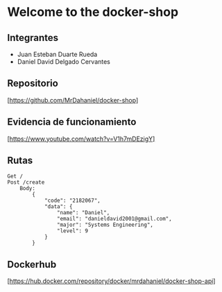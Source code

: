 # Welcome to the docker-shop

## Integrantes

-   Juan Esteban Duarte Rueda
-   Daniel David Delgado Cervantes

## Repositorio

[https://github.com/MrDahaniel/docker-shop]

## Evidencia de funcionamiento

[https://www.youtube.com/watch?v=V1h7mDEzigY]

## Rutas

```
Get /
Post /create
    Body:
        {
            "code": "2182067",
            "data": {
                "name": "Daniel",
                "email": "danieldavid2001@gmail.com",
                "major": "Systems Engineering",
                "level": 9
            }
        }
```

## Dockerhub

[https://hub.docker.com/repository/docker/mrdahaniel/docker-shop-api]

